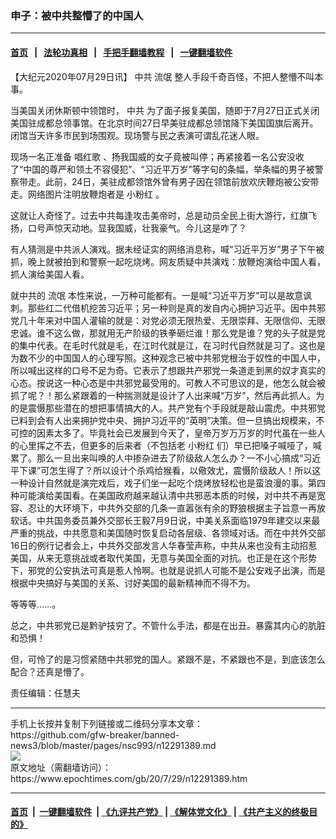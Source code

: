### 申子：被中共整懵了的中国人
------------------------

#### [首页](https://github.com/gfw-breaker/banned-news3/blob/master/README.md) &nbsp;&nbsp;|&nbsp;&nbsp; [法轮功真相](https://github.com/begood0513/basic/blob/master/README.md)  &nbsp;&nbsp;|&nbsp;&nbsp; [手把手翻墙教程](https://github.com/gfw-breaker/guides/wiki)  &nbsp;&nbsp;|&nbsp;&nbsp; [一键翻墙软件](https://github.com/gfw-breaker/nogfw/blob/master/README.md)  



<div><p>
 【大纪元2020年07月29日讯】
 <ok href="https://www.epochtimes.com/gb/tag/%E4%B8%AD%E5%85%B1.html">
  中共
 </ok>
 <ok href="https://www.epochtimes.com/gb/tag/%E6%B5%81%E6%B0%93.html">
  流氓
 </ok>
 整人手段千奇百怪，不把人整懵不叫本事。
</p>
<p>
 当美国关闭休斯顿中领馆时，
 <ok href="https://www.epochtimes.com/gb/tag/%E4%B8%AD%E5%85%B1.html">
  中共
 </ok>
 为了面子报复美国，随即于7月27日正式关闭美国驻成都总领事馆。在北京时间27日早美驻成都总领馆降下美国国旗后离开。闭馆当天许多市民到场围观。现场警与民之表演可谓乱花迷人眼。
</p>
<p>
 现场一名正准备
 <ok href="https://www.epochtimes.com/gb/tag/%E5%94%B1%E7%BA%A2%E6%AD%8C.html">
  唱红歌
 </ok>
 、扬我国威的女子竟被叫停；再紧接着一名公安没收了“中国的尊严和领土不容侵犯”、“习近平万岁”等字句的条幅，举条幅的男子被警察带走。此前，24日，美驻成都领馆外曾有男子因在领馆前放欢庆鞭炮被公安带走。网络图片注明放鞭炮者是
 <ok href="https://www.epochtimes.com/gb/tag/%E5%B0%8F%E7%B2%89%E7%BA%A2.html">
  小粉红
 </ok>
 。
</p>
<p>
 这就让人奇怪了。过去中共每逢攻击美帝时，总是动员全民上街大游行，红旗飞扬，口号声惊天动地。显我国威，壮我豪气。今儿这是咋了？
</p>
<p>
 有人猜测是中共派人演戏。据未经证实的网络消息称，喊“习近平万岁”男子下午被抓，晚上就被拍到和警察一起吃烧烤。网友质疑中共演戏：放鞭炮演给中国人看，抓人演给美国人看。
</p>
<p>
 就中共的
 <ok href="https://www.epochtimes.com/gb/tag/%E6%B5%81%E6%B0%93.html">
  流氓
 </ok>
 本性来说，一万种可能都有。一是喊“习近平万岁”可以是故意讽刺。那些红二代借机挖苦习近平；另一种则是真的发自内心拥护习近平。因中共邪党几十年来对中国人灌输的就是：对党必须无限热爱、无限崇拜、无限信仰、无限忠诚。谁不这么做，那就用无产阶级的铁拳砸烂谁！那么党是谁？党的头子就是党的集中代表。在毛时代就是毛，在江时代就是江，在习时代自然就是习了。这也是为数不少的中国国人的心理写照。这种观念已被中共邪党根治于奴性的中国人中，所以喊出这样的口号不足为奇。它表示了想跟共产邪党一条道走到黑的奴才真实的心态。按说这一种心态是中共邪党最受用的。可教人不可思议的是，他怎么就会被抓了呢？！那么紧跟着的一种揣测就是设计了人出来喊“万岁”，然后再此抓人。为的是震慑那些潜在的想把事情搞大的人。共产党有个手段就是敲山震虎。中共邪党已料到会有人出来拥护党中央、拥护习近平的“英明”决策。但一旦搞出规模来，不可控的因素太多了。毕竟社会已发展到今天了，皇帝万岁万万岁的时代虽在一些人的心里挥之不去，但更多的后来者（不包括老
 <ok href="https://www.epochtimes.com/gb/tag/%E5%B0%8F%E7%B2%89%E7%BA%A2.html">
  小粉红
 </ok>
 们）早已把嗓子喊哑了，喊累了。那么一旦出来叫唤的人中掺杂进去了阶级敌人怎么办？一不小心搞成“习近平下课”可怎生得了？所以设计个杀鸡给猴看，以儆效尤，震慑阶级敌人！所以这一种设计自然就是演完戏后，戏子们坐一起吃个烧烤放轻松也是蛮浪漫的事。第四种可能演给美国看。在美国政府越来越认清中共邪恶本质的时候，对中共不再是宽容、忍让的大环境下，中共外交部的几条一直嚣张有余的野狼根据主子旨意一再放软话。中共国务委员兼外交部长王毅7月9日说，中美关系面临1979年建交以来最严重的挑战，中共愿意和美国随时恢复启动各层级、各领域对话。而在中共外交部16日的例行记者会上，中共外交部发言人华春莹声称，中共从来也没有主动招惹美国，从来无意挑战或者取代美国，无意与美国全面的对抗。也正是在这个形势下，邪党的公安执法可真是惹人怜啊。也就是说抓人可能不是公安戏子出演，而是根据中央搞好与美国的关系、讨好美国的最新精神而不得不为。
</p>
<p>
 等等等……。
</p>
<p>
 总之，中共邪党已是黔驴技穷了。不管什么手法，都是在出丑。暴露其内心的肮脏和恐惧！
</p>
<p>
 但，可怜了的是习惯紧随中共邪党的国人。紧跟不是，不紧跟也不是，到底该怎么配合？还真是懵了。
</p>
<p>
 责任编辑：任慧夫
</p>
</div>
<hr/>
手机上长按并复制下列链接或二维码分享本文章：<br/>
https://github.com/gfw-breaker/banned-news3/blob/master/pages/nsc993/n12291389.md <br/>
<a href='https://github.com/gfw-breaker/banned-news3/blob/master/pages/nsc993/n12291389.md'><img src='https://github.com/gfw-breaker/banned-news3/blob/master/pages/nsc993/n12291389.md.png'/></a> <br/>
原文地址（需翻墙访问）：https://www.epochtimes.com/gb/20/7/29/n12291389.htm


------------------------
#### [首页](https://github.com/gfw-breaker/banned-news3/blob/master/README.md) &nbsp;|&nbsp; [一键翻墙软件](https://github.com/gfw-breaker/nogfw/blob/master/README.md) &nbsp;| [《九评共产党》](https://github.com/gfw-breaker/9ping.md/blob/master/README.md#九评之一评共产党是什么) | [《解体党文化》](https://github.com/gfw-breaker/jtdwh.md/blob/master/README.md) | [《共产主义的终极目的》](https://github.com/gfw-breaker/gczydzjmd.md/blob/master/README.md)


<img src='http://gfw-breaker.win/banned-news3/pages/nsc993/n12291389.md' width='0px' height='0px'/>